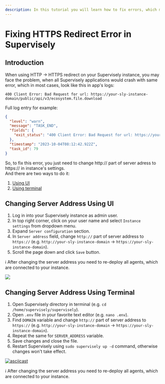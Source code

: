 ```yaml
---
description: In this tutorial you will learn how to fix errors, which may occur because of incorrect redirect from http to https.
---
```


# Fixing HTTPS Redirect Error in Supervisely

## Introduction <a href="#user-content-fixing-https-redirect-error-in-supervisely" id="user-content-fixing-https-redirect-error-in-supervisely"></a>

When using HTTP -> HTTPS redirect on your Supervisely instance, you may face the problem, when all Supervisely applications would crash with same error, which in most cases, look like this in app's logs:

```
400 Client Error: Bad Request for url: https://your-sly-instance-domain/public/api/v3/ecosystem.file.download
```

Full log entry for example:

```json
{
  "level": "warn",
  "message": "TASK_END",
  "fields": {
    "exit_status": "400 Client Error: Bad Request for url: https://your-sly-instance-domain/api/v3/ecosystem.file.download ({\"error\":\"Validation error\",\"details\":[{\"message\":\"\\\"moduleId\\\" is required\",\"path\":[\"moduleId\"],\"type\":\"any.required\",\"context\":{\"key\":\"moduleId\",\"label\":\"moduleId\"}},{\"message\":\"\\\"value\\\" must contain at least one of [filePath, isArchive]\",\"path\":[],\"type\":\"object.missing\",\"context\":{\"peers\":[\"filePath\",\"isArchive\"],\"peersWithLabels\":[\"filePath\",\"isArchive\"],\"label\":\"value\"}}]})"
  },
  "timestamp": "2023-10-04T08:12:42.922Z",
  "task_id": 79
}
```

So, to fix this error, you just need to change http:// part of server adress to https:// in instance's settings.<br>
And there are two ways to do it:

1. [Using UI](#changing-server-address-using-ui)
2. [Using terminal](#changing-server-address-using-terminal)

## Changing Server Address Using UI <a href="#user-content-changing-server-address-using-ui" id="user-content-changing-server-address-using-ui"></a>

1. Log in into your Supervisely instance as admin user.
2. In top right corner, click on your user name and select `Instance settings` from dropdown menu.
3. Expand `Server configuration` section.
4. In `Server address` field, change `http://` part of server address to `https://` (e.g. `http://your-sly-instance-domain` -> `https://your-sly-instance-domain`).
5. Scroll the page down and click `Save` button.

ℹ️ After changing the server address you need to re-deploy all agents, which are connected to your instance.

<img src="https://github-production-user-asset-6210df.s3.amazonaws.com/118521851/272907722-fe034e21-63fb-4cc0-83b1-5bb04878b552.png"/>

## Changing Server Address Using Terminal <a href="#user-content-changing-server-address-using-terminal" id="user-content-changing-server-address-using-terminal"></a>

1. Open Supervisely directory in terminal (e.g. `cd /home/supervisely/supervisely`).
2. Open `.env` file in your favorite text editor (e.g. `nano .env`).
3. Find `DOMAIN` variable and change `http://` part of server address to `https://` (e.g. `http://your-sly-instance-domain` -> `https://your-sly-instance-domain`).
4. Repeat the same for `SERVER_ADDRESS` variable.
5. Save changes and close the file.
6. Restart Supervisely using `sudo supervisely up -d` command, otherwise changes won't take effect.

[![asciicast](https://asciinema.org/a/bJsPCmcOw4pkxw0FdQGhq1JsO.svg)](https://asciinema.org/a/bJsPCmcOw4pkxw0FdQGhq1JsO)

ℹ️ After changing the server address you need to re-deploy all agents, which are connected to your instance.
